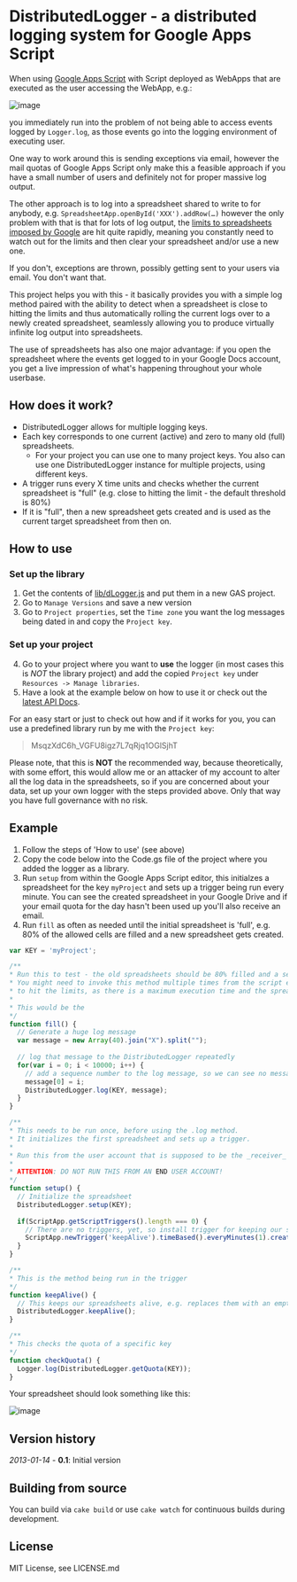 # DistributedLogger - a distributed logging system for Google Apps Script

When using [Google Apps Script](https://developers.google.com/apps-script/) with Script deployed as WebApps that are executed as the user accessing the WebApp, e.g.:

![image](https://raw.github.com/joscha/dLogger/gh-pages/images/WebApp_runAs_example.png)

you immediately run into the problem of not being able to access events logged by `Logger.log`, as those events go into the logging environment of executing user.

One way to work around this is sending exceptions via email, however the mail quotas of Google Apps Script only make this a feasible approach if you have a small number of users and definitely not for proper massive log output.

The other approach is to log into a spreadsheet shared to write to for anybody, e.g. `SpreadsheetApp.openById('XXX').addRow(…)` however the only problem with that is that for lots of log output, the [limits to spreadsheets imposed by Google](http://support.google.com/drive/bin/answer.py?hl=en&answer=2505921) are hit quite rapidly, meaning you constantly need to watch out for the limits and then clear your spreadsheet and/or use a new one.

If you don't, exceptions are thrown, possibly getting sent to your users via email. You don't want that.

This project helps you with this - it basically provides you with a simple log method paired with the ability to detect when a spreadsheet is close to hitting the limits and thus automatically rolling the current logs over to a newly created spreadsheet, seamlessly allowing you to produce virtually infinite log output into spreadsheets.

The use of spreadsheets has also one major advantage: if you open the spreadsheet where the events get logged to in your Google Docs account, you get a live impression of what's happening throughout your whole userbase.

## How does it work?
* DistributedLogger allows for multiple logging keys.
* Each key corresponds to one current (active) and zero to many old (full) spreadsheets.
  * For your project you can use one to many project keys. You also can use one DistributedLogger instance for multiple projects, using different keys.
* A trigger runs every X time units and checks whether the current spreadsheet is "full" (e.g. close to hitting the limit - the default threshold is 80%)
* If it is "full", then a new spreadsheet gets created and is used as the current target spreadsheet from then on.

## How to use
### Set up the library
1. Get the contents of [lib/dLogger.js](https://raw.github.com/joscha/dLogger/master/lib/dLogger.js) and put them in a new GAS project.
2. Go to `Manage Versions` and save a new version
3. Go to `Project properties`, set the `Time zone` you want the log messages being dated in and copy the `Project key`.

### Set up your project
4. Go to your project where you want to **use** the logger (in most cases this is *NOT* the library project) and add the copied `Project key` under `Resources -> Manage libraries`.
5. Have a look at the example below on how to use it or check out the [latest API Docs](https://script.google.com/macros/library/versions/d/MsqzXdC6h_VGFU8igz7L7qRjq1OGlSjhT).


For an easy start or just to check out how and if it works for you, you can use a predefined library run by me with the `Project key`:

> MsqzXdC6h_VGFU8igz7L7qRjq1OGlSjhT

Please note, that this is **NOT** the recommended way, because theoretically, with some effort, this would allow me or an attacker of my account to alter all the log data in the spreadsheets, so if you are concerned about your data, set up your own logger with the steps provided above. Only that way you have full governance with no risk.

## Example
1. Follow the steps of 'How to use' (see above)
2. Copy the code below into the Code.gs file of the project where you added the logger as a library.
2. Run `setup` from within the Google Apps Script editor, this initialzes a spreadsheet for the key `myProject` and sets up a trigger being run every minute. You can see the created spreadsheet in your Google Drive and if your email quota for the day hasn't been used up you'll also receive an email.
3. Run `fill` as often as needed until the initial spreadsheet is 'full', e.g. 80% of the allowed cells are filled and a new spreadsheet gets created.


```javascript
var KEY = 'myProject';

/**
* Run this to test - the old spreadsheets should be 80% filled and a second one created
* You might need to invoke this method multiple times from the script editor
* to hit the limits, as there is a maximum execution time and the spreadsheet limits aren't hit in that time.
*
* This would be the 
*/
function fill() {
  // Generate a huge log message
  var message = new Array(40).join("X").split("");
  
  // log that message to the DistributedLogger repeatedly
  for(var i = 0; i < 10000; i++) {
    // add a sequence number to the log message, so we can see no messages get lost
    message[0] = i;
    DistributedLogger.log(KEY, message);
  }
}

/**
* This needs to be run once, before using the .log method.
* It initializes the first spreadsheet and sets up a trigger.
* 
* Run this from the user account that is supposed to be the _receiver_ of the logs.
* 
* ATTENTION: DO NOT RUN THIS FROM AN END USER ACCOUNT!
*/
function setup() {
  // Initialize the spreadsheet
  DistributedLogger.setup(KEY);
  
  if(ScriptApp.getScriptTriggers().length === 0) {
    // There are no triggers, yet, so install trigger for keeping our spreadsheet alive.
    ScriptApp.newTrigger('keepAlive').timeBased().everyMinutes(1).create();
  }
}

/**
* This is the method being run in the trigger
*/                              
function keepAlive() {
  // This keeps our spreadsheets alive, e.g. replaces them with an empty one, once they come close to the limits.
  DistributedLogger.keepAlive();
}

/**
* This checks the quota of a specific key
*/
function checkQuota() {
  Logger.log(DistributedLogger.getQuota(KEY));
}
```

Your spreadsheet should look something like this:

![image](https://raw.github.com/joscha/dLogger/gh-pages/images/logDoc.png)

## Version history
_2013-01-14_ - **0.1**: Initial version

## Building from source
You can build via `cake build` or use `cake watch` for continuous builds during development.

## License
MIT License, see LICENSE.md
